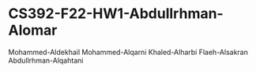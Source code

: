 # CS392-F22-HW1-Abdullrhman-Alomar
Mohammed-Aldekhail
Mohammed-Alqarni
Khaled-Alharbi
Flaeh-Alsakran
Abdullrhman-Alqahtani
